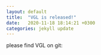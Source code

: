 ```yaml
---
layout: default
title:  "VGL is released!"
date:   2020-11-18 18:14:21 +0300
categories: jekyll update
---
```


please find VGL on git: 
